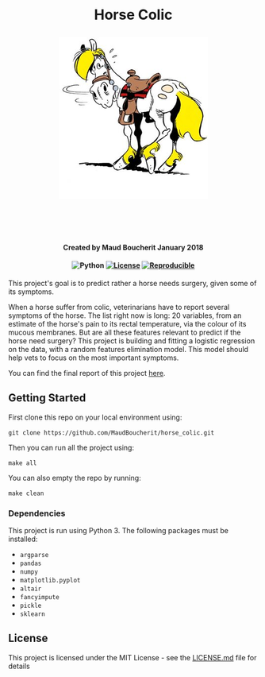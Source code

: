 <h1 align="center">
  <br>
Horse Colic

![](data/jolly-jumper.jpg)

<br>
</h1>

<h4 align="center"><a>
Created by Maud Boucherit   
January 2018
</a></h4>

<h4 align="center"><a>

![Python](https://img.shields.io/badge/Version-Python%203-ff0000.svg) 
[![License](https://img.shields.io/badge/License-MIT-ffd633.svg)](LICENSE.md) 
[![Reproducible](https://img.shields.io/badge/Reproductibility-Makefile-00b33c.svg)](Makefile)

</a></h4>


This project's goal is to predict rather a horse needs surgery, given some of its symptoms.

When a horse suffer from colic, veterinarians have to report several symptoms of the horse. The list right now is long: 20 variables, from an estimate of the horse's pain to its rectal temperature, via the colour of its mucous membranes. But are all these features relevant to predict if the horse need surgery? This project is building and fitting a logistic regression on the data, with a random features elimination model. This model should help vets to focus on the most important symptoms.

You can find the final report of this project [here](doc/report.ipynb).


## Getting Started

First clone this repo on your local environment using:   
```
git clone https://github.com/MaudBoucherit/horse_colic.git
```

Then you can run all the project using:
```
make all
```

You can also empty the repo by running:
```
make clean
```

### Dependencies

This project is run using Python 3. The following packages must be installed:
- `argparse`
- `pandas`
- `numpy`
- `matplotlib.pyplot`
- `altair`
- `fancyimpute`
- `pickle`
- `sklearn`


## License

This project is licensed under the MIT License - see the [LICENSE.md](LICENSE.md) file for details
